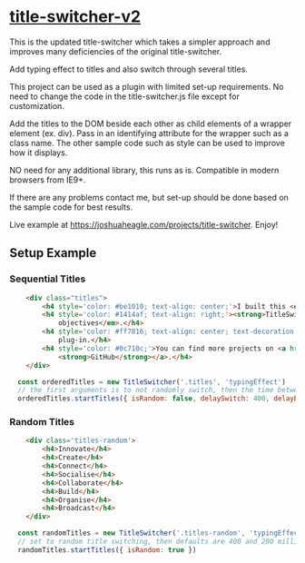# [title-switcher-v2](https://www.npmjs.com/package/title-switcher)

This is the updated title-switcher which takes a simpler approach and improves many deficiencies of the original title-switcher.

Add typing effect to titles and also switch through several titles.

This project can be used as a plugin with limited set-up requirements.
No need to change the code in the title-switcher.js file except for
customization.

Add the titles to the DOM beside each other as child elements of a wrapper element (ex. div). Pass in an identifying attribute for the wrapper such as a class name. The other sample
code such as style can be used to improve how it displays.

NO need for any additional library, this runs as is. Compatible in modern browsers from IE9+.

If there are any problems contact me, but set-up should be done based on
the sample code for best results.

Live example at https://joshuaheagle.com/projects/title-switcher. Enjoy!

## Setup Example

### Sequential Titles

```html
    <div class="titles">
        <h4 style='color: #be1010; text-align: center;'>I built this <em>superb</em> <strong>plug-in</strong>.</h4>
        <h4 style='color: #1414af; text-align: right;'><strong>TitleSwitcher</strong> is great to display <em>company
            objectives</em>.</h4>
        <h4 style='color: #ff7816; text-align: center; text-decoration: underline;'>Feel free to contribute and use this
            plug-in.</h4>
        <h4 style='color: #0c710c;'>You can find more projects on <a href='https://github.com/jheagle' target='_blank'>my
            <strong>GitHub</strong></a>.</h4>
    </div>
```

```javascript
  const orderedTitles = new TitleSwitcher('.titles', 'typingEffect')
  // the first arguments is to not randomly switch, then the time between switching, and finally the delay of the effect (typing in this case)
  orderedTitles.startTitles({ isRandom: false, delaySwitch: 400, delayEffect: 100 })
```

### Random Titles

```html
    <div class='titles-random'>
        <h4>Innovate</h4>
        <h4>Create</h4>
        <h4>Connect</h4>
        <h4>Socialise</h4>
        <h4>Collaborate</h4>
        <h4>Build</h4>
        <h4>Organise</h4>
        <h4>Broadcast</h4>
    </div>
```

```javascript
  const randomTitles = new TitleSwitcher('.titles-random', 'typingEffect')
  // set to random title switching, then defaults are 400 and 200 milliseconds for switch/effects
  randomTitles.startTitles({ isRandom: true })
```

